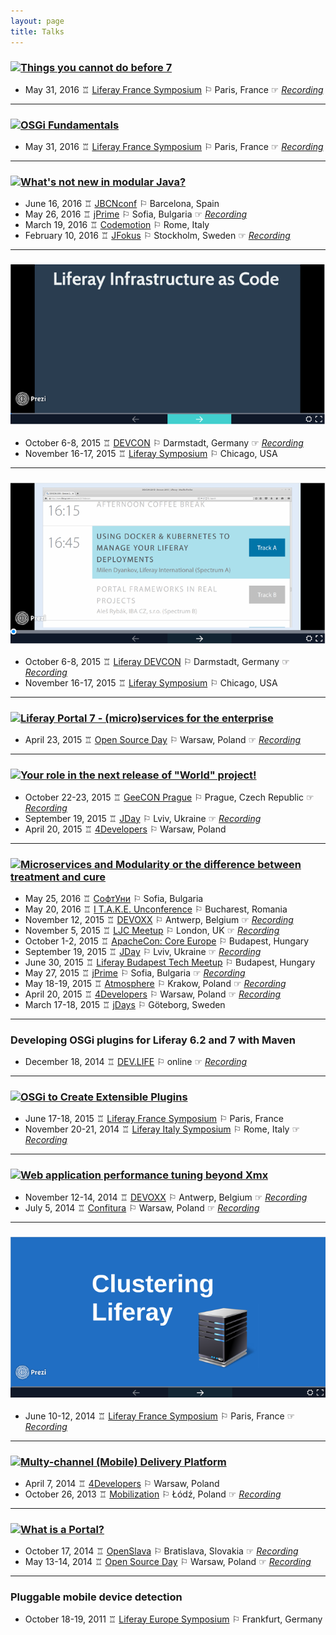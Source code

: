```yaml
---
layout: page
title: Talks
---
```


### [![Things you cannot do before 7](http://image.slidesharecdn.com/thingsyoucannotdobefore7-160602223521/95/things-you-cannotdobefore7-1-638.jpg?cb=1464907575)](http://www.slideshare.net/MilenDyankov1/things-you-cannotdobefore7)
- May 31, 2016 ♖ [Liferay France Symposium](https://www.liferay.com/en/web/france2015) ⚐ Paris, France ☞ *[Recording](https://www.youtube.com/watch?v=nAit8wRdcrc&index=1)*

---

### [![OSGi Fundamentals](http://image.slidesharecdn.com/osgifundamentals-160602222652/95/osgi-fundamentals-1-638.jpg?cb=1464907267)](http://www.slideshare.net/MilenDyankov1/osgi-fundamentals)
- May 31, 2016 ♖ [Liferay France Symposium](https://www.liferay.com/en/web/france2015) ⚐ Paris, France ☞ *[Recording](https://www.youtube.com/watch?v=R-VeJLp6pVA)*

---

### [![What's not new in modular Java?](http://image.slidesharecdn.com/notnewinmodularjava-160210170221/95/whats-not-new-in-modular-java-1-638.jpg?cb=1458384921)](http://www.slideshare.net/MilenDyankov1/whats-not-new-in-modular-java)
 - June 16, 2016 ♖ [JBCNconf](http://www.jbcnconf.com/2016) ⚐ Barcelona, Spain
 - May 26, 2016 ♖ [jPrime](http://jprime.io/) ⚐ Sofia, Bulgaria ☞ *[Recording](https://www.youtube.com/watch?v=NKS5VU_r7Bo)*
 - March 19, 2016 ♖ [Codemotion](http://rome2016.codemotionworld.com) ⚐ Rome, Italy
 - February 10, 2016 ♖ [JFokus](http://www.jfokus.se/) ⚐ Stockholm, Sweden ☞ *[Recording](https://www.youtube.com/watch?v=ImRznovfJuM)*

---

### [![Liferay infrastructure as code](/assets/talks/infrastructure_as_code.png)](https://prezi.com/epuaqzlkns9b/liferay-infrastructure-as-code/)
 - October 6-8, 2015 ♖ [DEVCON](https://liferay.com/devcon2015) ⚐ Darmstadt, Germany ☞ *[Recording](https://www.youtube.com/watch?v=IjBEragveVw)*
 - November 16-17, 2015 ♖ [Liferay Symposium](https://liferay.com/northamerica2015) ⚐ Chicago, USA

---

### [![Using Docker & Kubernetes to mange your Liferay deployments](/assets/talks/docker_kubernetes_liferay.png)](https://prezi.com/2cjip6hn6yvw/using-docker-kubernetes-to-manage-liferay-deployments/)
 - October 6-8, 2015 ♖ [Liferay DEVCON](https://liferay.com/devcon2015) ⚐ Darmstadt, Germany ☞ *[Recording](https://www.youtube.com/watch?v=oelIjNK2a9s)*
 - November 16-17, 2015 ♖ [Liferay Symposium](https://liferay.com/northamerica2015) ⚐ Chicago, USA

---

### [![Liferay Portal 7 - (micro)services for the enterprise](https://image.slidesharecdn.com/liferay7-microservices4enterprise-150424054139-conversion-gate01/95/liferay-7-microservices-for-the-enterprise-1-638.jpg)](http://www.slideshare.net/MilenDyankov1/liferay7-microservices4enterprise)
 - April 23, 2015 ♖ [Open Source Day](http://opensourceday.pl/) ⚐ Warsaw, Poland ☞ *[Recording](https://www.youtube.com/watch?v=5V_yP5YVIc4)*

---

### [![Your role in the next release of "World" project!](https://image.slidesharecdn.com/yourroleintheworldproject-150421025708-conversion-gate01/95/your-role-in-the-next-release-of-world-project-1-638.jpg)](http://www.slideshare.net/MilenDyankov1/your-role-intheworldproject)
 - October 22-23, 2015 ♖ [GeeCON Prague](http://2015.geecon.cz/) ⚐ Prague, Czech Republic ☞ *[Recording](https://vimeo.com/146805999)*
 - September 19, 2015 ♖ [JDay](http://www.jday.com.ua/) ⚐ Lviv, Ukraine ☞ *[Recording](https://www.youtube.com/watch?v=MudSAQr-b-I)*
 - April 20, 2015 ♖ [4Developers](http://4developers.org.pl/) ⚐ Warsaw, Poland

---

### [![Microservices and Modularity or the difference between treatment and cure](https://image.slidesharecdn.com/microservicesandmodularity-150318082308-conversion-gate01/95/microservices-and-modularity-or-the-difference-between-treatment-and-cure-1-638.jpg?cb=1426667297)](http://www.slideshare.net/MilenDyankov1/microservices-and-modularity)
 - May 25, 2016 ♖ [СофтУни](https://softuni.bg/trainings/1388/microservices-and-modularity) ⚐ Sofia, Bulgaria
 - May 20, 2016 ♖ [I T.A.K.E. Unconference](http://itakeunconf.com/) ⚐ Bucharest, Romania
 - November 12, 2015 ♖ [DEVOXX](http://www.devoxx.be/) ⚐ Antwerp, Belgium ☞ *[Recording](https://www.youtube.com/watch?v=O77777Zy_HE)*
 - November 5, 2015 ♖ [LJC Meetup](http://www.meetup.com/Londonjavacommunity/) ⚐ London, UK ☞ *[Recording](https://skillsmatter.com/skillscasts/6985-microservices-and-modularity-or-the-difference-between-treatment-and-cure)*
 - October 1-2, 2015 ♖ [ApacheCon: Core Europe](http://events.linuxfoundation.org/events/apachecon-core-europe) ⚐ Budapest, Hungary
 - September 19, 2015 ♖ [JDay](http://www.jday.com.ua/) ⚐ Lviv, Ukraine ☞ *[Recording](https://www.youtube.com/watch?v=nTAaU4v-pl4)*
 - June 30, 2015 ♖ [Liferay Budapest Tech Meetup](http://www.meetup.com/Liferay-Budapest-Tech-Meetup/events/222957142/) ⚐ Budapest, Hungary
 - May 27, 2015 ♖ [jPrime](http://jprime.io/) ⚐ Sofia, Bulgaria ☞ *[Recording](https://www.youtube.com/watch?v=rK2serMZXoo)*
 - May 18-19, 2015 ♖ [Atmosphere](http://atmosphere-conference.com/) ⚐ Krakow, Poland ☞ *[Recording](https://www.youtube.com/watch?v=Ad5aajcbuKE)*
 - April 20, 2015 ♖ [4Developers](http://4developers.org.pl/) ⚐ Warsaw, Poland ☞ *[Recording](https://www.youtube.com/watch?v=_3L5raKY6hA)*
 - March 17-18, 2015 ♖ [jDays](http://www.jdays.se/) ⚐ Göteborg, Sweden

---

### Developing OSGi plugins for Liferay 6.2 and 7 with Maven
 - December 18, 2014 ♖ [DEV.LIFE](https://www.liferay.com/community/dev.life/home) ⚐ online ☞ *[Recording](https://www.youtube.com/watch?v=k2qxh7FzfH8)*

---

### [![OSGi to Create Extensible Plugins](https://image.slidesharecdn.com/extensibleplugins-150626192912-lva1-app6892/95/leveraging-osgi-to-create-extensible-plugins-for-liferay-62-1-638.jpg)](http://www.slideshare.net/MilenDyankov1/extensible-plugins)
 - June 17-18, 2015 ♖ [Liferay France Symposium](https://www.liferay.com/en/web/france2015) ⚐ Paris, France
 - November 20-21, 2014 ♖ [Liferay Italy Symposium](https://www.liferay.com/web/italy2014/) ⚐ Rome, Italy ☞ *[Recording](https://www.youtube.com/watch?v=6WQNDm8780o#t=16)*

---

### [![Web application performance tuning beyond Xmx](https://image.slidesharecdn.com/webappperformance-140707140346-phpapp01/95/web-application-performance-tuning-beyond-xmx-1-638.jpg?cb=1416054360)](http://www.slideshare.net/MilenDyankov1/webapp-performance)
 - November 12-14, 2014 ♖ [DEVOXX](http://www.devoxx.be/) ⚐ Antwerp, Belgium ☞ *[Recording](https://parleys.com/play/5471db73e4b065ebcfa1d57d)*
 - July 5, 2014 ♖ [Confitura](http://2014.confitura.pl/) ⚐ Warsaw, Poland ☞ *[Recording](https://www.youtube.com/watch?v=QKH1kJmjc78)*

---

### [![Clustering Liferay](/assets/talks/clustering_liferay.png)](https://prezi.com/4gjbivklbaet/clustering-liferay/)
 - June 10-12, 2014 ♖ [Liferay France Symposium](http://www.liferay.com/france2014) ⚐ Paris, France ☞ *[Recording](https://www.youtube.com/watch?v=JtV4_n5pXGE)*

---

### [![Multy-channel (Mobile) Delivery Platform](https://image.slidesharecdn.com/liferay-mobile-delivery-platform-final-131028045000-phpapp02/95/liferay-multichannel-mobile-delivery-platform-1-638.jpg)](http://www.slideshare.net/MilenDyankov1/liferay-mobile-delivery-platform)
 - April 7, 2014 ♖ [4Developers](http://2014.4developers.org.pl/pl/) ⚐ Warsaw, Poland
 - October 26, 2013 ♖ [Mobilization](http://2013.mobilization.pl/agenda/) ⚐ Łódź, Poland ☞ *[Recording](https://www.youtube.com/watch?v=YPtE59698WY)*

---

### [![What is a Portal?](https://image.slidesharecdn.com/whatisaportal-130613080216-phpapp02/95/what-is-a-portal-1-638.jpg)](http://www.slideshare.net/MilenDyankov1/what-is-a-portal-22918061)
 - October 17, 2014 ♖ [OpenSlava](http://www.openslava.sk/2014/) ⚐ Bratislava, Slovakia ☞ *[Recording](https://www.youtube.com/watch?v=lGpapQMJmZY)*
 - May 13-14, 2014 ♖ [Open Source Day](http://opensourceday.pl/) ⚐ Warsaw, Poland ☞ *[Recording](https://www.youtube.com/watch?v=I0SsEQNgjdw)*

---

### Pluggable mobile device detection
 - October 18-19, 2011 ♖ [Liferay Europe Symposium](https://www.liferay.com/events/liferay-symposiums/europe-2011) ⚐ Frankfurt, Germany
